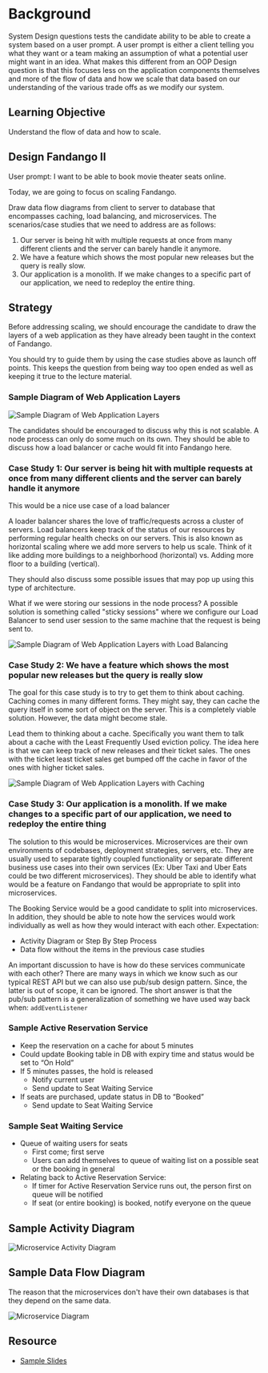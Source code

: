 # Background

System Design questions tests the candidate ability to be able to create a system based on a user prompt. A user prompt is either a client telling you what they want or a team making an assumption of what a potential user might want in an idea. What makes this different from an OOP Design question is that this focuses less on the application components themselves and more of the flow of data and how we scale that data based on our understanding of the various trade offs as we modify our system.

## Learning Objective
Understand the flow of data and how to scale.

## Design Fandango II

User prompt: I want to be able to book movie theater seats online.

Today, we are going to focus on scaling Fandango.

Draw data flow diagrams from client to server to database that encompasses caching, load balancing, and microservices. The scenarios/case studies that we need to address are as follows:

1. Our server is being hit with multiple requests at once from many different clients and the server can barely handle it anymore.
2. We have a feature which shows the most popular new releases but the query is really slow.
3. Our application is a monolith. If we make changes to a specific part of our application, we need to redeploy the entire thing.

## Strategy

Before addressing scaling, we should encourage the candidate to draw the layers of a web application as they have already been taught in the context of Fandango.

You should try to guide them by using the case studies above as launch off points. This keeps the question from being way too open ended as well as keeping it true to the lecture material.

### Sample Diagram of Web Application Layers

![Sample Diagram of Web Application Layers ](./assets/WebAppLayers.png)

The candidates should be encouraged to discuss why this is not scalable.
A node process can only do some much on its own. They should be able to discuss how a load balancer or cache would fit into Fandango here.

### Case Study 1: Our server is being hit with multiple requests at once from many different clients and the server can barely handle it anymore

This would be a nice use case of a load balancer

A loader balancer shares the love of traffic/requests across a cluster of servers. Load balancers keep track of the status of our resources by performing regular health checks on our servers. This is also known as horizontal scaling where we add more servers to help us scale. Think of it like adding more buildings to a neighborhood (horizontal) vs. Adding more floor to a building (vertical).

They should also discuss some possible issues that may pop up using this type of architecture.

What if we were storing our sessions in the node process? A possible solution is something called "sticky sessions" where we configure our Load Balancer to send user session to the same machine that the request is being sent to.

![Sample Diagram of Web Application Layers with Load Balancing](./assets/WebAppLayersLB.png)

### Case Study 2: We have a feature which shows the most popular new releases but the query is really slow

The goal for this case study is to try to get them to think about caching. Caching comes in many different forms. They might say, they can cache the query itself in some sort of object on the server. This is a completely viable solution. However, the data might become stale.

Lead them to thinking about a cache. Specifically you want them to talk about a cache with the Least Frequently Used eviction policy. The idea here is that we can keep track of new releases and their ticket sales. The ones with the ticket least ticket sales get bumped off the cache in favor of the ones with higher ticket sales.

![Sample Diagram of Web Application Layers with Caching](./assets/WebAppLayersCache.png)

### Case Study 3: Our application is a monolith. If we make changes to a specific part of our application, we need to redeploy the entire thing

The solution to this would be microservices. Microservices are their own environments of codebases, deployment strategies, servers, etc. They are usually used to separate tightly coupled functionality or separate different business use cases into their own services (Ex: Uber Taxi and Uber Eats could be two different microservices). They should be able to identify what would be a feature on Fandango that would be appropriate to split into microservices.

The Booking Service would be a good candidate to split into microservices. In addition, they should be able to note how the services would work individually as well as how they would interact with each other. Expectation:

- Activity Diagram or Step By Step Process
- Data flow without the items in the previous case studies

An important discussion to have is how do these services communicate with each other? There are many ways in which we know such as our typical REST API but we can also use pub/sub design pattern. Since, the latter is out of scope, it can be ignored. The short answer is that the pub/sub pattern is a generalization of something we have used way back when: `addEventListener`

### Sample Active Reservation Service

- Keep the reservation on a cache for about 5 minutes
- Could update Booking table in DB with expiry time and status would be set to “On Hold”
- If 5 minutes passes, the hold is released
    - Notify current user
    - Send update to Seat Waiting Service
- If seats are purchased, update status in DB to “Booked”
    - Send update to Seat Waiting Service

### Sample Seat Waiting Service

- Queue of waiting users for seats
    - First come; first serve
    - Users can add themselves to queue of waiting list on a possible seat or the booking in general
- Relating back to Active Reservation Service:
    - If timer for Active Reservation Service runs out, the person first on queue will be notified
    - If seat (or entire booking) is booked, notify everyone on the queue

## Sample Activity Diagram

![Microservice Activity Diagram](./assets/MicroservicesActivityDiagram.png)

## Sample Data Flow Diagram

The reason that the microservices don't have their own databases is that they depend on the same data. 

![Microservice Diagram](./assets/Microservices.png)

## Resource
* [Sample Slides](https://docs.google.com/presentation/d/1d3bDYaF7bPvfAv1JWEu4Y_ykhv_yVgRhgXd1E_2mfts/edit#slide=id.ga9979b04fa_0_45)
